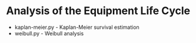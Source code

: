 # Analysis of the Equipment Life Cycle

- kaplan-meier.py - Kaplan-Meier survival estimation
- weibull.py - Weibull analysis